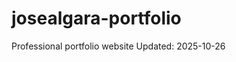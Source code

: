 # josealgara-portfolio
Professional portfolio website
Updated: 2025-10-26
<!-- Force rebuild 2025-10-26 -->
  <!-- Rebuild October 26, 2025 -->
